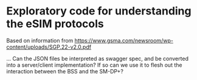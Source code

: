 # Exploratory code for understanding the eSIM protocols

Based on information from https://www.gsma.com/newsroom/wp-content/uploads/SGP.22-v2.0.pdf

... Can the JSON files be interpreted as swagger spec, and be converted into a server/client implementation?   If so can we use it to flesh out the interaction between the BSS and the SM-DP+?
